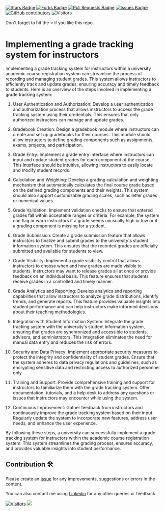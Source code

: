 <a href="https://github.com/drshahizan/learn-php/stargazers"><img src="https://img.shields.io/github/stars/drshahizan/learn-php" alt="Stars Badge"/></a>
<a href="https://github.com/drshahizan/learn-php/network/members"><img src="https://img.shields.io/github/forks/drshahizan/learn-php" alt="Forks Badge"/></a>
<a href="https://github.com/drshahizan/learn-php/pulls"><img src="https://img.shields.io/github/issues-pr/drshahizan/learn-php" alt="Pull Requests Badge"/></a>
<a href="https://github.com/drshahizan/learn-php/issues"><img src="https://img.shields.io/github/issues/drshahizan/learn-php" alt="Issues Badge"/></a>
<a href="https://github.com/drshahizan/learn-php/graphs/contributors"><img alt="GitHub contributors" src="https://img.shields.io/github/contributors/drshahizan/learn-php?color=2b9348"></a>
![Visitors](https://api.visitorbadge.io/api/visitors?path=https%3A%2F%2Fgithub.com%2Fdrshahizan%2Flearn-php&labelColor=%23d9e3f0&countColor=%23697689&style=flat)

Don't forget to hit the :star: if you like this repo.

# Implementing a grade tracking system for instructors

Implementing a grade tracking system for instructors within a university academic course registration system can streamline the process of recording and managing student grades. This system allows instructors to efficiently track and update grades, ensuring accuracy and timely feedback to students. Here is an overview of the steps involved in implementing a grade tracking system:

1. User Authentication and Authorization: Develop a user authentication and authorization process that allows instructors to access the grade tracking system using their credentials. This ensures that only authorized instructors can manage and update grades.

2. Gradebook Creation: Design a gradebook module where instructors can create and set up gradebooks for their courses. This module should allow instructors to define grading components such as assignments, exams, projects, and participation.

3. Grade Entry: Implement a grade entry interface where instructors can input and update student grades for each component of the course. This interface should be intuitive, allowing instructors to easily locate and modify student records.

4. Calculation and Weighting: Develop a grading calculation and weighting mechanism that automatically calculates the final course grade based on the defined grading components and their weights. This system should also support customizable grading scales, such as letter grades or numerical values.

5. Grade Validation: Implement validation checks to ensure that entered grades fall within acceptable ranges or criteria. For example, the system can flag or warn instructors if a grade seems unusually high or low or if a grading component is missing for a student.

6. Grade Submission: Create a grade submission feature that allows instructors to finalize and submit grades to the university's student information system. This ensures that the recorded grades are officially submitted and available for students to view.

7. Grade Visibility: Implement a grade visibility control that allows instructors to choose when and how grades are made visible to students. Instructors may want to release grades all at once or provide feedback on an individual basis. This feature ensures that students receive grades in a controlled and timely manner.

8. Grade Analytics and Reporting: Develop analytics and reporting capabilities that allow instructors to analyze grade distributions, identify trends, and generate reports. This feature provides valuable insights into student performance and can help instructors make informed decisions about their teaching methodologies.

9. Integration with Student Information System: Integrate the grade tracking system with the university's student information system, ensuring that grades are synchronized and accessible to students, advisors, and administrators. This integration eliminates the need for manual data entry and reduces the risk of errors.

10. Security and Data Privacy: Implement appropriate security measures to protect the integrity and confidentiality of student grades. Ensure that the system adheres to data privacy regulations and guidelines, such as encrypting sensitive data and restricting access to authorized personnel only.

11. Training and Support: Provide comprehensive training and support for instructors to familiarize them with the grade tracking system. Offer documentation, tutorials, and a help desk to address any questions or issues that instructors may encounter while using the system.

12. Continuous Improvement: Gather feedback from instructors and continuously improve the grade tracking system based on their input. Regularly update the system to incorporate new features, address user needs, and enhance the user experience.

By following these steps, a university can successfully implement a grade tracking system for instructors within the academic course registration system. This system streamlines the grading process, ensures accuracy, and provides valuable insights into student performance.

## Contribution 🛠️
Please create an [Issue](https://github.com/drshahizan/learn-php/issues) for any improvements, suggestions or errors in the content.

You can also contact me using [Linkedin](https://www.linkedin.com/in/drshahizan/) for any other queries or feedback.

[![Visitors](https://api.visitorbadge.io/api/visitors?path=https%3A%2F%2Fgithub.com%2Fdrshahizan&labelColor=%23697689&countColor=%23555555&style=plastic)](https://visitorbadge.io/status?path=https%3A%2F%2Fgithub.com%2Fdrshahizan)
![](https://hit.yhype.me/github/profile?user_id=81284918)

